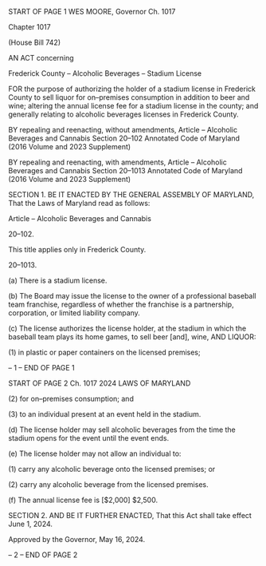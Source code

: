 START OF PAGE 1
WES MOORE, Governor Ch. 1017

Chapter 1017

(House Bill 742)

AN ACT concerning

Frederick County – Alcoholic Beverages – Stadium License

FOR the purpose of authorizing the holder of a stadium license in Frederick County to sell
liquor for on–premises consumption in addition to beer and wine; altering the annual
license fee for a stadium license in the county; and generally relating to alcoholic
beverages licenses in Frederick County.

BY repealing and reenacting, without amendments,
Article – Alcoholic Beverages and Cannabis
Section 20–102
Annotated Code of Maryland
(2016 Volume and 2023 Supplement)

BY repealing and reenacting, with amendments,
Article – Alcoholic Beverages and Cannabis
Section 20–1013
Annotated Code of Maryland
(2016 Volume and 2023 Supplement)

SECTION 1. BE IT ENACTED BY THE GENERAL ASSEMBLY OF MARYLAND,
That the Laws of Maryland read as follows:

Article – Alcoholic Beverages and Cannabis

20–102.

This title applies only in Frederick County.

20–1013.

(a) There is a stadium license.

(b) The Board may issue the license to the owner of a professional baseball team
franchise, regardless of whether the franchise is a partnership, corporation, or limited
liability company.

(c) The license authorizes the license holder, at the stadium in which the baseball
team plays its home games, to sell beer [and], wine, AND LIQUOR:

(1) in plastic or paper containers on the licensed premises;

– 1 –
END OF PAGE 1

START OF PAGE 2
Ch. 1017 2024 LAWS OF MARYLAND

(2) for on–premises consumption; and

(3) to an individual present at an event held in the stadium.

(d) The license holder may sell alcoholic beverages from the time the stadium
opens for the event until the event ends.

(e) The license holder may not allow an individual to:

(1) carry any alcoholic beverage onto the licensed premises; or

(2) carry any alcoholic beverage from the licensed premises.

(f) The annual license fee is [$2,000] $2,500.

SECTION 2. AND BE IT FURTHER ENACTED, That this Act shall take effect June
1, 2024.

Approved by the Governor, May 16, 2024.

– 2 –
END OF PAGE 2
